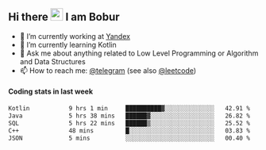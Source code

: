 ## Hi there <img src="https://media.giphy.com/media/hvRJCLFzcasrR4ia7z/giphy.gif" width="25px" height="25px"> I am Bobur

- 💼 I’m currently working at [Yandex](https://yandex.ru/)
- 🌱 I’m currently learning Kotlin
- 💬 Ask me about anything related to Low Level Programming or Algorithm and Data Structures
- 📫 How to reach me: [@telegram](https://t.me/octoant) (see also [@leetcode](https://leetcode.com/octoant/))    

#### Coding stats in last week

<!--START_SECTION:waka-->

```txt
Kotlin           9 hrs 1 min     ██████████▓░░░░░░░░░░░░░░   42.91 %
Java             5 hrs 38 mins   ██████▓░░░░░░░░░░░░░░░░░░   26.82 %
SQL              5 hrs 22 mins   ██████▒░░░░░░░░░░░░░░░░░░   25.52 %
C++              48 mins         █░░░░░░░░░░░░░░░░░░░░░░░░   03.83 %
JSON             5 mins          ░░░░░░░░░░░░░░░░░░░░░░░░░   00.40 %
```

<!--END_SECTION:waka-->
